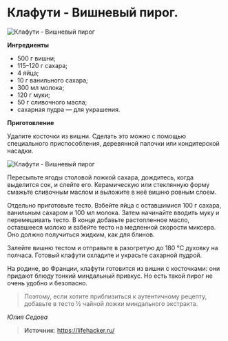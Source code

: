 # Клафути - Вишневый пирог.

![Клафути - Вишневый пирог](/images/Kulinar/Vipechka/vishnya_pirog_01.jpg 'Клафути - Вишневый пирог')

**Ингредиенты**

- 500 г вишни;
- 115–120 г сахара;
- 4 яйца;
- 10 г ванильного сахара;
- 300 мл молока;
- 120 г муки;
- 50 г сливочного масла;
- сахарная пудра — для украшения.

**Приготовление**

Удалите косточки из вишни. Сделать это можно с помощью специального приспособления, деревянной палочки или кондитерской насадки.

![Клафути - Вишневый пирог](/images/Kulinar/Vipechka/vishnya_pirog_02.jpg 'Клафути - Вишневый пирог')

Пересыпьте ягоды столовой ложкой сахара, дождитесь, когда выделится сок, и слейте его. Керамическую или стеклянную форму смажьте сливочным маслом и выложите в неё вишню ровным слоем.

Отдельно приготовьте тесто. Взбейте яйца с оставшимися 100 г сахара, ванильным сахаром и 100 мл молока. Затем начинайте вводить муку и перемешивать тесто. В конце добавьте растопленное масло, оставшееся молоко и взбейте тесто на медленной скорости миксера. Оно должно получиться жидким, как для блинов.

Залейте вишню тестом и отправьте в разогретую до 180 °C духовку на полчаса. Готовый клафути охладите и украсьте сахарной пудрой.

На родине, во Франции, клафути готовится из вишни с косточками: они придают блюду тонкий миндальный привкус. Но есть такой пирог не очень удобно и безопасно.

> Поэтому, если хотите приблизиться к аутентичному рецепту, добавьте в тесто ½ чайной ложки миндального экстракта.

_Юлия Седова_

> **Источник**: https://lifehacker.ru/
